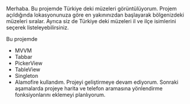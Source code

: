 Merhaba. 
Bu projemde Türkiye deki müzeleri görüntülüyorum. 
Projem açıldığında lokasyonunuza göre en yakınınızdan başlayarak bölgenizdeki müzeleri sıralar.
Ayrıca siz de Türkiye deki müzeleri il ve ilçe isimlerini seçerek listeleyebilirsiniz.

Bu projemde 
  - MVVM
  - Tabbar
  - PickerView
  - TableView
  - Singleton
  - Alamofire kullandım.
Projeyi geliştirmeye devam ediyorum.
Sonraki aşamalarda projeye harita ve telefon aramasına yönlendirme fonksiyonlarını eklemeyi planlıyorum.
